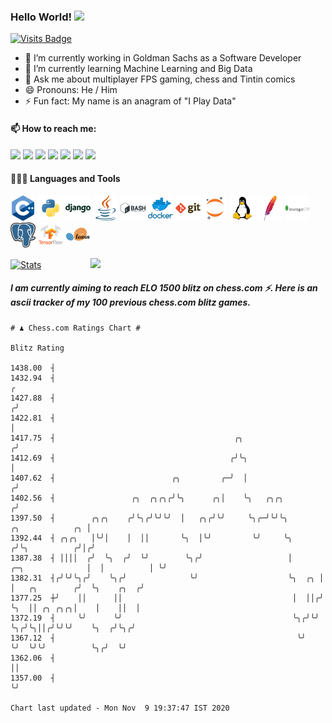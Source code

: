   ### Hello World!  <img src="https://github.com/sciencepal/sciencepal/blob/master/assets/Hi.gif" width="29px">
  [![Visits Badge](https://badges.pufler.dev/visits/sciencepal/sciencepal)](https://badges.pufler.dev/visits/sciencepal/sciencepal)
  
  - 🔭 I’m currently working in Goldman Sachs as a Software Developer
  - 🌱 I’m currently learning Machine Learning and Big Data
  - 💬 Ask me about multiplayer FPS gaming, chess and Tintin comics
  - 😄 Pronouns: He / Him
  - ⚡ Fun fact: My name is an anagram of "I Play Data"
  
  #### 📫 How to reach me:   
  [<img src="https://upload.wikimedia.org/wikipedia/commons/8/83/Steam_icon_logo.svg" width="3.5%"/>](https://steamcommunity.com/id/mongocds/)
  [<img src="https://github.com/sciencepal/sciencepal/blob/master/assets/discord-round.svg" width="3.5%"/>](https://discord.gg/MnUUbHe)
  [<img src="https://img.icons8.com/color/48/000000/twitter.png" width="3.5%"/>](https://twitter.com/sciencepal)
  [<img src="https://img.icons8.com/color/48/000000/linkedin.png" width="3.5%"/>](https://www.linkedin.com/in/adityapal1/)
  [<img src="https://img.icons8.com/fluent/48/000000/facebook-new.png" width="3.5%"/>](https://www.facebook.com/sciencepal/)
  [<img src="https://img.icons8.com/fluent/48/000000/instagram-new.png" width="3.5%"/>](https://www.instagram.com/aditya_sciencepal/)
  <a href="mailto:aditya.pal.science@gmail.com"> <img src="https://img.icons8.com/fluent/48/000000/gmail.png" width="3.5%"/> </a>
  
  #### 👨🏻‍💻 Languages and Tools <br />
  <code><img height="40" src="https://raw.githubusercontent.com/github/explore/80688e429a7d4ef2fca1e82350fe8e3517d3494d/topics/cpp/cpp.png"></code>
  <code><img height="40" src="https://raw.githubusercontent.com/github/explore/80688e429a7d4ef2fca1e82350fe8e3517d3494d/topics/python/python.png"></code>
  <code><img height="40" src="https://raw.githubusercontent.com/github/explore/80688e429a7d4ef2fca1e82350fe8e3517d3494d/topics/django/django.png"></code>
  <code><img height="40" src="https://raw.githubusercontent.com/github/explore/80688e429a7d4ef2fca1e82350fe8e3517d3494d/topics/java/java.png"></code>
  <code><img height="40" src="https://raw.githubusercontent.com/github/explore/80688e429a7d4ef2fca1e82350fe8e3517d3494d/topics/bash/bash.png"></code>
  <code><img height="40" src="https://raw.githubusercontent.com/github/explore/80688e429a7d4ef2fca1e82350fe8e3517d3494d/topics/docker/docker.png"></code>
  <code><img height="40" src="https://raw.githubusercontent.com/github/explore/80688e429a7d4ef2fca1e82350fe8e3517d3494d/topics/git/git.png"></code>
  <code><img height="40" src="https://raw.githubusercontent.com/github/explore/80688e429a7d4ef2fca1e82350fe8e3517d3494d/topics/jupyter-notebook/jupyter-notebook.png"></code>
  <code><img height="40" src="https://raw.githubusercontent.com/github/explore/80688e429a7d4ef2fca1e82350fe8e3517d3494d/topics/linux/linux.png"></code>
  <code><img height="40" src="https://raw.githubusercontent.com/github/explore/80688e429a7d4ef2fca1e82350fe8e3517d3494d/topics/maven/maven.png"></code>
  <code><img height="40" src="https://raw.githubusercontent.com/github/explore/80688e429a7d4ef2fca1e82350fe8e3517d3494d/topics/mongodb/mongodb.png"></code>
  <code><img height="40" src="https://raw.githubusercontent.com/github/explore/80688e429a7d4ef2fca1e82350fe8e3517d3494d/topics/postgresql/postgresql.png"></code>
  <code><img height="40" src="https://raw.githubusercontent.com/github/explore/80688e429a7d4ef2fca1e82350fe8e3517d3494d/topics/tensorflow/tensorflow.png"></code>
  <code><img height="40" src="https://raw.githubusercontent.com/github/explore/80688e429a7d4ef2fca1e82350fe8e3517d3494d/topics/scikit-learn/scikit-learn.png"></code>
  
  [![Stats](https://github-readme-stats.vercel.app/api?username=sciencepal&show_icons=true&theme=radical)](https://github-readme-stats.vercel.app/api?username=sciencepal&show_icons=true&theme=radical)&nbsp; &nbsp; &nbsp; &nbsp; &nbsp; &nbsp; &nbsp; &nbsp; &nbsp; &nbsp; <img src="https://github.com/sciencepal/sciencepal/blob/master/assets/saved.gif" width="195">
  
  ##### I am currently aiming to reach ELO 1500 blitz on chess.com ⚡. Here is an ascii tracker of my 100 previous chess.com blitz games.

  ```
  # ♟︎ Chess.com Ratings Chart #
  
  Blitz Rating

 1438.00  ┤
 1432.94  ┤                                                                                                  ╭
 1427.88  ┤                                                                                                 ╭╯
 1422.81  ┤                                                                                                 │
 1417.75  ┤                                        ╭╮                                                      ╭╯
 1412.69  ┤                                       ╭╯╰╮                                                     │
 1407.62  ┤                          ╭╮         ╭─╯  │                                                    ╭╯
 1402.56  ┤                 ╭╮  ╭╮╭╮╭╯╰╮      ╭╮│    ╰╮   ╭╮╭╮                                           ╭╯
 1397.50  ┤        ╭╮╭╮    ╭╯╰╮╭╯╰╯╰╯  │   ╭╮╭╯╰╯     ╰╮╭─╯╰╯╰╮                         ╭╮            ╭╮ │
 1392.44  ┤ ╭╮╭╮   │╰╯│    │  ││       ╰╮  │╰╯         ╰╯     ╰╮                       ╭╯╰╮          ╭╯│╭╯
 1387.38  ┤ ││││  ╭╯  ╰╮  ╭╯  ╰╯        ╰╮╭╯                   │      ╭─╮              │  │          │ ╰╯
 1382.31  ┤╭╯╰╯╰╮╭╯    ╰╮╭╯              ╰╯                    ╰╮  ╭╮ │ │   ╭╮        ╭╯  ╰╮    ╭╮  ╭╯
 1377.25  ┼╯    ││      ││                                      │  ││╭╯ ╰╮  ││ ╭╮ ╭╮╭╮│    │    ││  │
 1372.19  ┤     ╰╯      ╰╯                                      ╰╮╭╯╰╯   ╰╮╭╯╰╮││╭╯╰╯╰╯    ╰╮  ╭╯╰╮╭╯
 1367.12  ┤                                                      ╰╯       ╰╯  ╰╯╰╯          ╰╮╭╯  ╰╯
 1362.06  ┤                                                                                  ││
 1357.00  ┤                                                                                  ╰╯

Chart last updated - Mon Nov  9 19:37:47 IST 2020  
  ```
  
